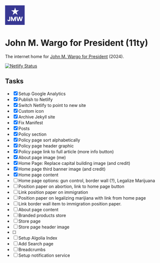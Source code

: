 ![JMW Avatar](/favicon-source/64.png)
# John M. Wargo for President (11ty)

The internet home for [John M. Wargo for President](https://wargo2024.com) (2024).

[![Netlify Status](https://api.netlify.com/api/v1/badges/24347911-99ed-4e69-b158-c2d787dad82a/deploy-status)](https://app.netlify.com/sites/wargo2024/deploys)

## Tasks

* [x] Setup Google Analytics
* [x] Publish to Netlify
* [x] Switch Netlify to point to new site
* [x] Custom icon 
* [x] Archive Jekyll site
* [x] Fix Manifest
* [x] Posts
* [x] Policy section
* [x] Policy page sort alphabetically
* [x] Policy page header graphic
* [x] Policy page link to full article (more info button)
* [x] About page image (me)
* [x] Home Page: Replace capital building image (and credit)
* [x] Home page third banner image (and credit)
* [x] Home page content
* [ ] Home page options: gun control, border wall (?), Legalize Marijuana 
* [ ] Position paper on abortion, link to home page button
* [ ] Link position paper on immigration
* [ ] Position paper on legalizing marijiana with link from home page
* [ ] Link border wall item to immigration position paper.
* [ ] About page content
* [ ] Branded products store
* [ ] Store page
* [ ] Store page header image
* [ ] 
* [ ] Setup Algolia Index
* [ ] Add Search page
* [ ] Breadcrumbs
* [ ] Setup notification service

